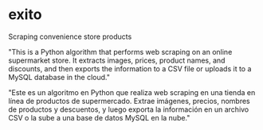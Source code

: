 # exito
Scraping convenience store products

"This is a Python algorithm that performs web scraping on an online supermarket store. It extracts images, prices, product names, and discounts, and then exports the information to a CSV file or uploads it to a MySQL database in the cloud."

"Este es un algoritmo en Python que realiza web scraping en una tienda en línea de productos de supermercado. Extrae imágenes, precios, nombres de productos y descuentos, y luego exporta la información en un archivo CSV o la sube a una base de datos MySQL en la nube."

